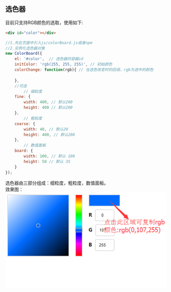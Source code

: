 ## 选色器
目前只支持RGB颜色的选取，使用如下:     
```html
<div id="color"></div>
```
```js
//1.先在页面中引入js/colorBoard.js或者npm
//2.实例化选色器对象
new ColorBoard({
    el: '#color',  // 选色器的容器id
    initColor: 'rgb(255, 255, 255)', // 初始颜色
    colorChange: function(rgb){ // 当选色改变时的回调，rgb为选中的颜色

    },
    //可选
        // 细粒度
    fine: {
        width: 400, // 默认200
        height: 400 // 默认200
    },
        // 粗粒度
    coarse: {
        width: 40, // 默认20
        height: 400, // 默认200
    },
        // 数值面板
    board: {
        width: 100, // 默认 100
        height: 50 // 默认 35
    }    
});
```
选色器由三部分组成：细粒度，粗粒度，数值面板。     
效果图：  
![效果图](./imgs/colorBoard.png)